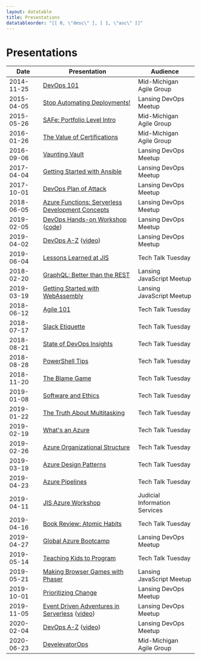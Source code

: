 ```yaml
---
layout: datatable
title: Presentations
datatableorder: "[[ 0, \"desc\" ], [ 1, \"asc\" ]]"
---
```

# Presentations

Date      |Presentation                            |Audience
----------|----------------------------------------|--------
2014-11-25|[DevOps 101](presentations/2014-11-25-MMAG-DevOps101.html)|Mid-Michigan Agile Group
2015-04-05|[Stop Automating Deployments!](presentations/2015-04-05-LansingDevOps-StopAutomatingDeployments.html)|Lansing DevOps Meetup
2015-05-26|[SAFe: Portfolio Level Intro](presentations/2015-05-26-MMAG-SAFePortfolioLevelIntro.html)|Mid-Michigan Agile Group
2016-01-26|[The Value of Certifications](presentations/2016-01-26-MMAG-ValueOfCertifications.html)|Mid-Michigan Agile Group
2016-09-06|[Vaunting Vault](presentations/2016-09-06-LansingDevOps-VauntingVault.html)|Lansing DevOps Meetup
2017-04-04|[Getting Started with Ansible](presentations/2017-04-04-LansingDevOps-GettingStartedWithAnsible.html)|Lansing DevOps Meetup
2017-10-01|[DevOps Plan of Attack](presentations/2017-10-01-LansingDevOps-DevOpsPlanOfAttack.html)|Lansing DevOps Meetup
2018-06-05|[Azure Functions: Serverless Development Concepts](presentations/2018-06-05-Lansing-DevOps-Meetup.html)|Lansing DevOps Meetup
2019-02-05|[DevOps Hands-on Workshop](presentations/2019-02-05-Lansing-DevOps-Meetup.html) ([code](https://github.com/brendonthiede/2019-02-lansing-devops-meetup-hands-on))|Lansing DevOps Meetup
2019-04-02|[DevOps A-Z](presentations/2019-04-02-Lansing-DevOps-Meetup.html) ([video](https://youtu.be/vAUVQyjuuao))|Lansing DevOps Meetup
2019-06-04|[Lessons Learned at JIS](presentations/2019-06-04-TechTalkTuesday-LessonsLearned.html)|Tech Talk Tuesday
2018-02-20|[GraphQL: Better than the REST](https://github.com/brendonthiede/js-meetup-graphql)|Lansing JavaScript Meetup
2019-03-19|[Getting Started with WebAssembly](presentations/2019-03-19-JavaScriptMeetup.html)|Lansing JavaScript Meetup
2018-06-12|[Agile 101](presentations/2018-06-12-TechTalkTuesday-Agile101.html)|Tech Talk Tuesday
2018-07-17|[Slack Etiquette](presentations/2018-07-17-TechTalkTuesday-SlackEtiquette.html)|Tech Talk Tuesday
2018-08-21|[State of DevOps Insights](presentations/2018-08-21-TechTalkTuesday-StateOfDevops.html)|Tech Talk Tuesday
2018-08-28|[PowerShell Tips](presentations/2018-08-28-TechTalkTuesday-PowerShellTips.html)|Tech Talk Tuesday
2018-11-20|[The Blame Game](presentations/2018-11-20-TechTalkTuesday-BlameGame.html)|Tech Talk Tuesday
2019-01-08|[Software and Ethics](presentations/2019-01-08-TechTalkTuesday-SoftwareEthics.html)|Tech Talk Tuesday
2019-01-22|[The Truth About Multitasking](presentations/2019-01-22-TechTalkTuesday-Multitasking.html)|Tech Talk Tuesday
2019-02-19|[What's an Azure](presentations/2019-02-19-TechTalkTuesday-WhatIsAzure.html)|Tech Talk Tuesday
2019-02-26|[Azure Organizational Structure](presentations/2019-02-26-TechTalkTuesday-AzureStructure.html)|Tech Talk Tuesday
2019-03-19|[Azure Design Patterns](presentations/2019-03-19-TechTalkTuesday-AzurePatterns.html)|Tech Talk Tuesday
2019-04-23|[Azure Pipelines](presentations/2019-04-23-TechTalkTuesday-AzurePipeines.html)|Tech Talk Tuesday
2019-04-11|[JIS Azure Workshop](presentations/2019-04-11-JISAzureWorkshop.html)|Judicial Information Services
2019-04-16|[Book Review: Atomic Habits](presentations/2019-04-16-TechTalkTuesday-AtomicHabits.html)|Tech Talk Tuesday
2019-04-27|[Global Azure Bootcamp](presentations/2019-04-27-GlobalAzureBootcamp.html)|Lansing DevOps Meetup
2019-05-14|[Teaching Kids to Program](presentations/2019-05-14-TechTalkTuesday-TeachingKidsToCode.html)|Tech Talk Tuesday
2019-05-21|[Making Browser Games with Phaser](presentations/2019-05-21-JavaScriptMeetup-MakingBrowserGamesWithPhaser.html)|Lansing JavaScript Meetup
2019-10-01|[Prioritizing Change](presentations/2019-10-01-Lansing-DevOps-PrioritizingChange.html)|Lansing DevOps Meetup
2019-11-05|[Event Driven Adventures in Serverless](presentations/2019-11-05-Lansing-DevOps-EventDriven.html) ([video](https://youtu.be/p9wLGp3Mq8g))|Lansing DevOps Meetup
2020-02-04|[DevOps A-Z](presentations/2020-02-04-Lansing-DevOps-DevOps_A-Z.html) ([video](https://youtu.be/unQRJ9q0Qr4))|Lansing DevOps Meetup
2020-06-23|[DevelevatorOps](presentations/2020-06-23-MMAG-DevelevatorOps.html)|Mid-Michigan Agile Group
